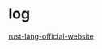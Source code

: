 # log

[rust-lang-official-website][official-website]

[official-website]: https://github.com/rust-lang/log#in-executables
